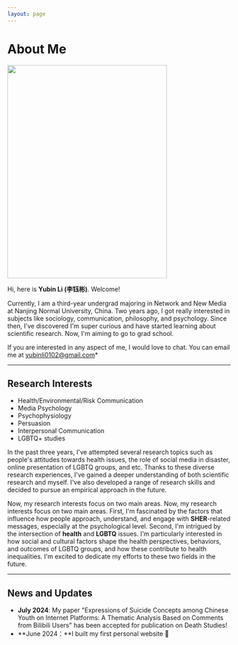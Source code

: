 ```yaml
---
layout: page
---
```


# About Me

<img src="https://mumusan0102.github.io/bighead.jpg" class="floatpic" width="360" height="480">

Hi, here is **Yubin Li (李钰彬)**. Welcome!

Currently, I am a third-year undergrad majoring in Network and New Media at Nanjing Normal University, China. Two years ago, I got really interested in subjects like sociology, communication, philosophy, and psychology. Since then, I've discovered I'm super curious and have started learning about scientific research. Now, I'm aiming to go to grad school.

If you are interested in any aspect of me, I would love to chat. You can email me at yubinli0102@gmail.com*

---

## Research Interests

- Health/Environmental/Risk Communication
- Media Psychology
- Psychophysiology
- Persuasion
- Interpersonal Communication
- LGBTQ+ studies

In the past three years, I've attempted several research topics such as people's attitudes towards health issues, the role of social media in disaster, online presentation of LGBTQ groups, and etc. Thanks to these diverse research experiences, I've gained a deeper understanding of both scientific research and myself. I've also developed a range of research skills and decided to pursue an empirical approach in the future.

Now, my research interests focus on two main areas. Now, my research interests focus on two main areas. First, I'm fascinated by the factors that influence how people approach, understand, and engage with **SHER**-related messages, especially at the psychological level. Second, I'm intrigued by the intersection of **health** and **LGBTQ** issues. I'm particularly interested in how social and cultural factors shape the health perspectives, behaviors, and outcomes of LGBTQ groups, and how these contribute to health inequalities. I'm excited to dedicate my efforts to these two fields in the future. 

---

## News and Updates

- **July 2024**: My paper "Expressions of Suicide Concepts among Chinese Youth on Internet Platforms: A Thematic Analysis Based on Comments from Bilibili Users" has been accepted for publication on Death Studies!
- **June 2024：**I built my first personal website 🎉

